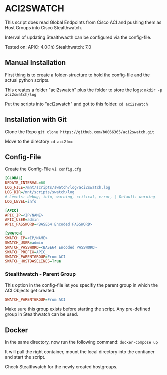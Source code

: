 # ACI2SWATCH
This script does read Global Endpoints from Cisco ACI and pushing them as Host Groups into Cisco Stealthwatch. 

Interval of updating Stealthwacth can be configured via the config-file. 

Tested on:
  APIC: 4.0(1h)
  Stealthwatch: 7.0
  
## Manual Installation
First thing is to create a folder-structure to hold the config-file and the actual python scripts.

This creates a folder "aci2swatch" plus the folder to store the logs:
```mkdir -p aci2swatch/log```

Put the scripts into "aci2swatch" and got to this folder.
```cd aci2swatch```

## Installation with Git
Clone the Repo
```git clone https://github.com/b0066365/aci2swatch.git```

Move to the directory
```cd aci2fmc```

## Config-File

Create the Config-File
```vi config.cfg```

``` INI
[GLOBAL]
UPDATE_INTERVAL=60
LOG_FILE=/mnt/scripts/swatch/log/aci2swatch.log
LOG_DIR=/mnt/scripts/swatch/log
# Levels: debug, info, warning, critical, error, | Default: warning
LOG_LEVEL=info

[APIC]
APIC_IP=<IP/NAME>
APIC_USER=admin
APIC_PASSWORD=<BASE64 Encoded PASSWORD>

[SWATCH]
SWATCH_IP=<IP/NAME>
SWATCH_USER=admin
SWATCH_PASSWORD=<BASE64 Encoded PASSWORD>
SWATCH_PREFIX=APIC_
SWATCH_PARENTGROUP=From ACI
SWATCH_HOSTBASELINES=True
```

### Stealthwatch - Parent Group
This option in the config-file let you specifiy the parent group in which the ACI Objects get created. 

``` INI
SWATCH_PARENTGROUP=From ACI
```
Make sure this group exists before starting the script. Any pre-defined group in Stealthwatch can be used.




## Docker 
In the same directory, now run the following command:
```docker-compose up```

It will pull the right container, mount the local directory into the contianer and start the script.

Check Stealthwatch for the newly created hostgroups.